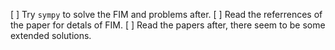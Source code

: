 [ ] Try `sympy` to solve the FIM and problems after.
[ ] Read the referrences of the paper for detals of FIM.
[ ] Read the papers after, there seem to be some extended solutions.
